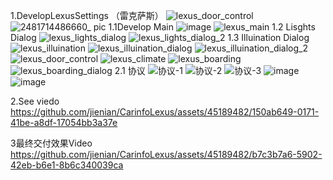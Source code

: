 1.DevelopLexusSettings （雷克萨斯）
![lexus_door_control](https://github.com/jienian/CarinfoLexus/assets/45189482/c4ba09fb-fe92-4b91-bd26-ec82138277ff)
![2481714486660_ pic](https://github.com/jienian/CarinfoLexus/assets/45189482/a9f34cab-2e63-4692-bec1-6f4bd3790a20)
1.1Develop Main 
![image](https://github.com/jienian/CarinfoLexus/assets/45189482/cc760dbe-94ef-43c7-bcc9-8e44fe30f9fd)
![lexus_main](https://github.com/jienian/CarinfoLexus/assets/45189482/fb08faf7-ee1f-47ca-8180-bba6787be4fb)
1.2 Lisghts Dialog 
![lexus_lights_dialog](https://github.com/jienian/CarinfoLexus/assets/45189482/26261044-cefd-42fe-9b45-b3be11fd7217)
![lexus_lights_dialog_2](https://github.com/jienian/CarinfoLexus/assets/45189482/fe3dc2f3-cefa-43f8-bf5b-f14ad78e2f61)
1.3 Illuination Dialog
![lexus_illuination](https://github.com/jienian/CarinfoLexus/assets/45189482/8f0a089b-6c35-4188-b2e7-8186be5ddd35)
![lexus_illuination_dialog](https://github.com/jienian/CarinfoLexus/assets/45189482/2aee9081-e504-4782-ac9a-d2636c5076de)
![lexus_illuination_dialog_2](https://github.com/jienian/CarinfoLexus/assets/45189482/bd4f5e55-d166-4631-abf3-2a70f92db488)
![lexus_door_control](https://github.com/jienian/CarinfoLexus/assets/45189482/fb8c9302-7fd3-4007-93f3-d014f6a990ac)
![lexus_climate](https://github.com/jienian/CarinfoLexus/assets/45189482/bbf0ace5-f2c6-41ee-9e3f-d184d5c3e4da)
![lexus_boarding](https://github.com/jienian/CarinfoLexus/assets/45189482/8d8f2cb2-9999-4b65-91c4-f48b39b4a559)
![lexus_boarding_dialog](https://github.com/jienian/CarinfoLexus/assets/45189482/3af152ae-3f08-4e97-9aae-82d8b96e43cc)
2.1 协议
![协议-1](https://github.com/jienian/CarinfoLexus/assets/45189482/479c544e-59c6-4358-81a6-e6bca90b87ba)
![协议-2](https://github.com/jienian/CarinfoLexus/assets/45189482/4c4b95fd-82a9-4f5f-b3c9-df31c3b73414)
![协议-3](https://github.com/jienian/CarinfoLexus/assets/45189482/b5150063-1161-4e72-9c89-ab73ec36173c)
![image](https://github.com/jienian/CarinfoLexus/assets/45189482/0981272e-7719-4bd1-82ae-09e6ea5f5641)
![image](https://github.com/jienian/CarinfoLexus/assets/45189482/9a944eb5-48fb-4811-81a9-a29d58d237e6)


2.See viedo
https://github.com/jienian/CarinfoLexus/assets/45189482/150ab649-0171-41be-a8df-17054bb3a37e

3最终交付效果Video
https://github.com/jienian/CarinfoLexus/assets/45189482/b7c3b7a6-5902-42eb-b6e1-8b6c340039ca



